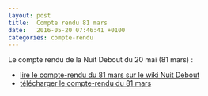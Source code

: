 ```yaml
---
layout: post
title:  Compte rendu 81 mars
date:   2016-05-20 07:46:41 +0100
categories: compte-rendu
---
```


Le compte rendu de la Nuit Debout du 20 mai (81 mars) :
- [lire le compte-rendu du 81 mars sur le wiki Nuit Debout][lien-wiki]
- [télécharger le compte-rendu du 81 mars][lien-cloud]


[lien-wiki]:  https://wiki.nuitdebout.fr/wiki/Villes/%C3%89pinal/Vendredi_81_mars_(20_mai)
[lien-cloud]: https://cloud.openmailbox.org/index.php/s/etdSdn0Fr1JKHvT

